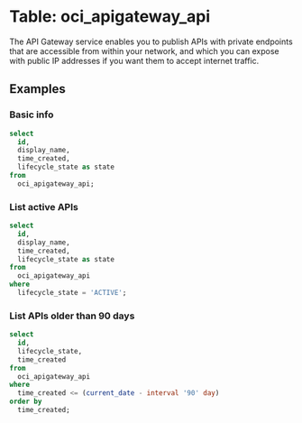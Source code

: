 # Table: oci_apigateway_api

The API Gateway service enables you to publish APIs with private endpoints that are accessible from within your network, and which you can expose with public IP addresses if you want them to accept internet traffic.

## Examples

### Basic info

```sql
select
  id,
  display_name,
  time_created,
  lifecycle_state as state
from
  oci_apigateway_api;
```


### List active APIs

```sql
select
  id,
  display_name,
  time_created,
  lifecycle_state as state
from
  oci_apigateway_api
where
  lifecycle_state = 'ACTIVE';
```


### List APIs older than 90 days

```sql
select
  id,
  lifecycle_state,
  time_created
from
  oci_apigateway_api
where
  time_created <= (current_date - interval '90' day)
order by
  time_created;
```
